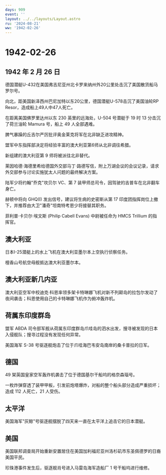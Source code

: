 ```yaml
---
days: 909
event: ''
layout: ../../layouts/Layout.astro
ru: '2024-08-21'
ww: '1942-02-26'
---
```


# 1942-02-26

## 1942 年 2 月 26 日

德国潜艇U-432在美国弗吉尼亚州北卡罗来纳州外20公里处击沉了美国散货船马罗尔号。

向北，距美国新泽西州巴尼加特以东20公里，德国潜艇U-578击沉了美国油轮RP
Resor，造成船上49人中47人死亡。

在距离美国佛罗里达州以东 230 英里的远海处，U-504 号潜艇于 19 时 13
分击沉了荷兰油轮 Mamura 号，船上 49 人全部遇难。

脾气暴躁的丘吉尔严厉批评奥金莱克将军在北非缺乏进攻精神。

盟军中东指挥部决定将经验丰富的澳大利亚第6师从北非调往希腊。

新组建的澳大利亚第 9 师将被派往北非替代。

莱因哈德·海德里希给德国外交部马丁·路德写信，附上万湖会议的会议记录，请求外交部参与讨论实施犹太人问题的最终解决方案。

陆军少将约翰"乔克"坎贝尔 VC、第 7
装甲师总司令，因驾驶的吉普车在北非翻车身亡。

赫顿中将向 GHQ(I) 发出信号，建议将生病的史密斯从第 17
印度团指挥岗位上撤下，并推荐由大卫"潘奇"坦南特考恩少将接替其职务。

菲利普·卡贝尔·埃文斯 (Philip Cabell Evans) 中尉被任命为 HMCS Trillium
的指挥官。

## 澳大利亚

日本I-25潜艇上的水上飞机在澳大利亚墨尔本上空执行侦察任务。

檀香山号航空母舰抵达澳大利亚墨尔本。

## 澳大利亚新几内亚

澳大利亚空军中校迪克·科恩率领多架卡特琳娜飞机对新不列颠岛的拉包尔发动了夜间袭击；科恩使用自己的卡特琳娜飞机作为俯冲轰炸机。

## 荷属东印度群岛

盟军 ABDA
司令部军舰从荷属东印度群岛爪哇岛的泗水出发，搜寻被发现的日本入侵舰队；搜寻过程没有发现任何异常。

美国海军 S-38 号驱逐舰炮击了位于爪哇海巴韦安岛南岸的桑卡普拉的日军。

## 德国

49 架英国皇家空军轰炸机袭击了位于德国基尔干船坞的格奈森瑙号。

一枚炸弹穿透了装甲甲板，引发前炮塔爆炸，对船的整个船头部分造成严重损坏；造成
112 人死亡，21 人受伤。

## 太平洋

美国海军"灰鲸"号驱逐舰摆脱了四天来一直在太平洋上追击它的日本潜艇。

## 美国

美国联邦调查局开始重新安置居住在美国加利福尼亚州洛杉矶市东圣佩德罗的日裔美国平民。

珍珠港事件发生后，驱逐舰肖号进入马雷岛海军造船厂 1 号干船坞进行维修。
